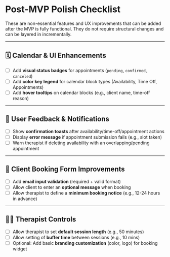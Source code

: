 # Post-MVP Polish Checklist

These are non-essential features and UX improvements that can be added after the MVP is fully functional. They do not require structural changes and can be layered in incrementally.

---

## 🗓️ Calendar & UI Enhancements

- [ ] Add **visual status badges** for appointments (`pending`, `confirmed`, `canceled`)
- [ ] Add **color key legend** for calendar block types (Availability, Time Off, Appointments)
- [ ] Add **hover tooltips** on calendar blocks (e.g., client name, time-off reason)

---

## 💬 User Feedback & Notifications

- [ ] Show **confirmation toasts** after availability/time-off/appointment actions
- [ ] Display **error message** if appointment submission fails (e.g., slot taken)
- [ ] Warn therapist if deleting availability with an overlapping/pending appointment

---

## 📩 Client Booking Form Improvements

- [ ] Add **email input validation** (required + valid format)
- [ ] Allow client to enter an **optional message** when booking
- [ ] Allow therapist to define a **minimum booking notice** (e.g., 12-24 hours in advance)

---

## 🧑‍⚕️ Therapist Controls

- [ ] Allow therapist to set **default session length** (e.g., 50 minutes)
- [ ] Allow setting of **buffer time** between sessions (e.g., 10 mins)
- [ ] Optional: Add basic **branding customization** (color, logo) for booking widget
